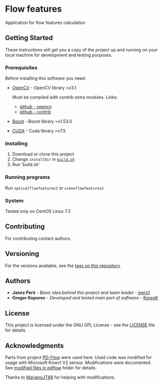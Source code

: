 # Flow features

Application for flow features calculation


## Getting Started

These instructions will get you a copy of the project up and running on your local machine for development and testing purposes. 


### Prerequisites

Before installing this software you need:

* [OpenCV](http://opencv.org/) - OpenCV library >v3.1
  
  Must be compiled with contrib extra modules. Links:
    * [github - opencv](https://github.com/opencv/opencv) 
    * [github - contrib](https://github.com/opencv/opencv_contrib)


* [Boost](http://www.boost.org/) - Boost library >v1.53.0
* [CUDA]() - Cuda library >v7.5


### Installing

1. Download or clone this project
2. Change `installDir` in [`build.sh`](build.sh)
3. Run 'build.sh'


### Running programs

Run `opticalflowfeatures2` or `sceneflowfeatures2`


### System

Tested only on CentOS Linux 7.3


## Contributing

For contributing contact authors.


## Versioning

For the versions available, see the [tags on this repository](https://github.com/8greg8/flow-features/tags). 


## Authors

* **Janez Perš** - *Basic idea behind this project and team leader* - [jpers1](https://github.com/jpers1)
* **Gregor Koporec** - *Developed and tested main part of software* - [8greg8](https://github.com/8greg8)


## License

This project is licensed under the GNU GPL License - see the [LICENSE](LICENSE) file for details.


## Acknowledgments

Parts from project [PD-Flow](https://github.com/MarianoJT88/PD-Flow) were used here. Used code was modified for usage with Microsoft Kinect V2 sensor. Modifications were documented. See [modified files in pdflow](pdflow) folder for details.

Thanks to [MarianoJT88](https://github.com/MarianoJT88) for helping with modifications.
